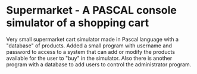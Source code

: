 # Supermarket - A PASCAL console simulator of a shopping cart
Very small supermarket cart simulator made in Pascal language with a "database" of products. Added a small program with username and password to access to a system that can add or modify the products available for the user to "buy" in the simulator. Also there is another program with a database to add users to control the administrator program.

